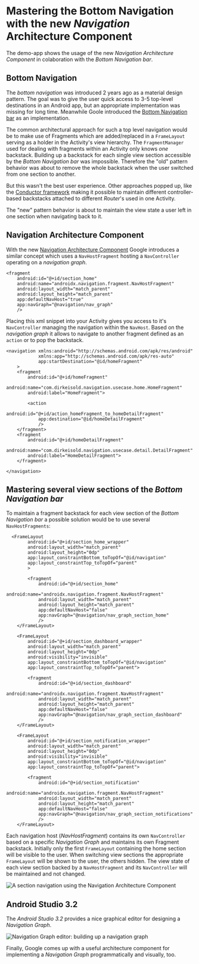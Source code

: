 # Mastering the Bottom Navigation with the new _Navigation_ Architecture Component

The demo-app shows the usage of the new _Navigation Architecture Component_ in colaboration with the _Bottom Navigation bar_.

## Bottom Navigation

The _bottom navigation_ was introduced 2 years ago as a material design pattern. The goal was to give the user quick access to 3-5 top-level destinations in an Android app, but an appropriate implementation was missing for long time.
Meanwhile Goole introduced the [Bottom Navigation bar](https://material.io/design/components/bottom-navigation.html#usage) as an implementation.

The common architectural approach for such a top level navigation would be to make use of Fragments which are added/replaced in a `FrameLayout` serving as a holder in the Activity's view hierarchy. The `FragmentManager` used for dealing with fragments within an Activity only knows _one_ backstack. Building up a backstack for each single view section accessible by the _Bottom Navigation bar_ was impossible. Therefore the "old" pattern behavior was about to remove the whole backstack when the user switched from one section to another.

But this wasn't the best user experience. Other approaches popped up, like the [Conductor framework](https://github.com/bluelinelabs/Conductor) making it possible to maintain different controller-based backstacks attached to different _Router_'s used in one Activity.

The "new" pattern behavior is about to maintain the view state a user left in one section when navigating back to it.

## Navigation Architecture Component

With the new [Navigation Architecture Component](https://developer.android.com/topic/libraries/architecture/navigation/) Google introduces a similar concept which uses a `NavHostFragment` hosting a `NavController` operating on a _navigation graph_.

```
<fragment
    android:id="@+id/section_home"
    android:name="androidx.navigation.fragment.NavHostFragment"
    android:layout_width="match_parent"
    android:layout_height="match_parent"
    app:defaultNavHost="true"
    app:navGraph="@navigation/nav_graph"
    />
```
Placing this xml snippet into your Activity gives you access to it's `NavController`  managing the navigation within the `NavHost`. Based on the _navigation graph_ it allows to navigate to another fragment defined as an `action` or to pop the backstack.

```
<navigation xmlns:android="http://schemas.android.com/apk/res/android"
            xmlns:app="http://schemas.android.com/apk/res-auto"
            app:startDestination="@id/homeFragment"
    >
    <fragment
        android:id="@+id/homeFragment"
        android:name="com.dirkeisold.navigation.usecase.home.HomeFragment"
        android:label="HomeFragment">

        <action
            android:id="@+id/action_homeFragment_to_homeDetailFragment"
            app:destination="@id/homeDetailFragment"
            />
    </fragment>
    <fragment
        android:id="@+id/homeDetailFragment"
        android:name="com.dirkeisold.navigation.usecase.detail.DetailFragment"
        android:label="HomeDetailFragment">
    </fragment>

</navigation>
```

## Mastering several view sections of the _Bottom Navigation bar_

To maintain a fragment backstack for each view section of the _Bottom Navigation bar_ a possible solution would be to use several `NavHostFragments`:

```
  <FrameLayout
        android:id="@+id/section_home_wrapper"
        android:layout_width="match_parent"
        android:layout_height="0dp"
        app:layout_constraintBottom_toTopOf="@id/navigation"
        app:layout_constraintTop_toTopOf="parent"
        >

        <fragment
            android:id="@+id/section_home"
            android:name="androidx.navigation.fragment.NavHostFragment"
            android:layout_width="match_parent"
            android:layout_height="match_parent"
            app:defaultNavHost="false"
            app:navGraph="@navigation/nav_graph_section_home"
            />
    </FrameLayout>

    <FrameLayout
        android:id="@+id/section_dashboard_wrapper"
        android:layout_width="match_parent"
        android:layout_height="0dp"
        android:visibility="invisible"
        app:layout_constraintBottom_toTopOf="@id/navigation"
        app:layout_constraintTop_toTopOf="parent">

        <fragment
            android:id="@+id/section_dashboard"
            android:name="androidx.navigation.fragment.NavHostFragment"
            android:layout_width="match_parent"
            android:layout_height="match_parent"
            app:defaultNavHost="false"
            app:navGraph="@navigation/nav_graph_section_dashboard"
            />
    </FrameLayout>

    <FrameLayout
        android:id="@+id/section_notification_wrapper"
        android:layout_width="match_parent"
        android:layout_height="0dp"
        android:visibility="invisible"
        app:layout_constraintBottom_toTopOf="@id/navigation"
        app:layout_constraintTop_toTopOf="parent">

        <fragment
            android:id="@+id/section_notification"
            android:name="androidx.navigation.fragment.NavHostFragment"
            android:layout_width="match_parent"
            android:layout_height="match_parent"
            app:defaultNavHost="false"
            app:navGraph="@navigation/nav_graph_section_notifications"
            />
    </FrameLayout>
```
Each navigation host (_NavHostFragment_) contains its own `NavController` based on a specific _Navigation Graph_ and maintains its own Fragment backstack. Initially only the first `FrameLayout` containing the home section will be visible to the user. When switching view sections the appropriate `FrameLayout` will be shown to the user, the others hidden. The view state of each view section backed by a `NavHostFragment` and its `NavController` will be maintained and not changed.

![A section navigation using the Navigation Architecture Component](Navigation_architecture.jpg)

## Android Studio 3.2

The _Android Studio 3.2_ provides a nice graphical editor for designing a _Navigation Graph_.

![Navigation Graph editor: building up a navigation graph](nav_graph.png)

Finally, Google comes up with a useful architecture component for implementing a _Navigation Graph_ programmatically and visually, too.
